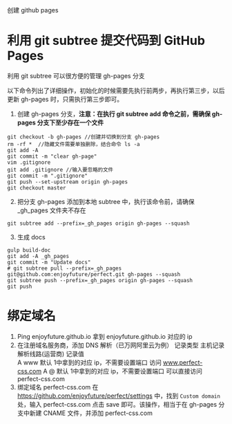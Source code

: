 创建 github pages

# 利用 git subtree 提交代码到 GitHub Pages 

利用 git subtree 可以很方便的管理 gh-pages 分支

以下命令列出了详细操作，初始化的时候需要先执行前两步，再执行第三步，以后更新 gh-pages 时，只需执行第三步即可。

1. 创建 gh-pages 分支，**注意：在执行 git subtree add 命令之前，需确保 gh-pages 分支下至少存在一个文件**
```
git checkout -b gh-pages //创建并切换到分支 gh-pages
rm -rf *  //隐藏文件需要单独删除，结合命令 ls -a
git add -A
git commit -m "clear gh-page"
vim .gitignore
git add .gitignore //输入要忽略的文件
git commit -m ".gitignore"
git push --set-upstream origin gh-pages
git checkout master
```

2. 把分支 gh-pages 添加到本地 subtree 中，执行该命令前，请确保 _gh_pages 文件夹不存在

```
git subtree add --prefix=_gh_pages origin gh-pages --squash
```
  
3. 生成 docs
```
gulp build-doc
git add -A _gh_pages
git commit -m "Update docs"
# git subtree pull --prefix=_gh_pages git@github.com:enjoyfuture/perfect.git gh-pages --squash
git subtree push --prefix=_gh_pages origin gh-pages --squash
git push
```

# 绑定域名

1. Ping enjoyfuture.github.io 拿到 enjoyfuture.github.io 对应的 ip
2. 在注册域名服务商，添加 DNS 解析（已万网阿里云为例）
   记录类型 	主机记录 	解析线路(运营商) 	   记录值	
  	  A	     www	        默认	        1中拿到的对应 ip，不需要设置端口 访问 www.perfect-css.com
  	  A	      @	          默认	        1中拿到的对应 ip，不需要设置端口 可以直接访问 perfect-css.com
3. 绑定域名 perfect-css.com
   在 https://github.com/enjoyfuture/perfect/settings 中，找到 `Custom domain` 处，输入
   perfect-css.com 点击 save 即可。该操作，相当于在 gh-pages 分支中新建 CNAME 文件，并添加 perfect-css.com
